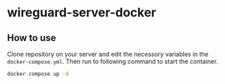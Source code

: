 # wireguard-server-docker

## How to use

Clone repository on your server and edit the necessory variables in the `docker-compose.yml`. Then run to following command to start the container.

```bash
docker compose up -d
```

